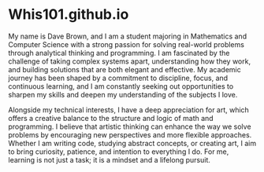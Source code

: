 # Whis101.github.io
<p> My name is Dave Brown, and I am a student majoring in Mathematics and Computer Science with a strong passion for solving real-world problems through analytical thinking and programming. I am fascinated by the challenge of taking complex systems apart, understanding how they work, and building solutions that are both elegant and effective. My academic journey has been shaped by a commitment to discipline, focus, and continuous learning, and I am constantly seeking out opportunities to sharpen my skills and deepen my understanding of the subjects I love.

Alongside my technical interests, I have a deep appreciation for art, which offers a creative balance to the structure and logic of math and programming. I believe that artistic thinking can enhance the way we solve problems by encouraging new perspectives and more flexible approaches. Whether I am writing code, studying abstract concepts, or creating art, I aim to bring curiosity, patience, and intention to everything I do. For me, learning is not just a task; it is a mindset and a lifelong pursuit. </p>
